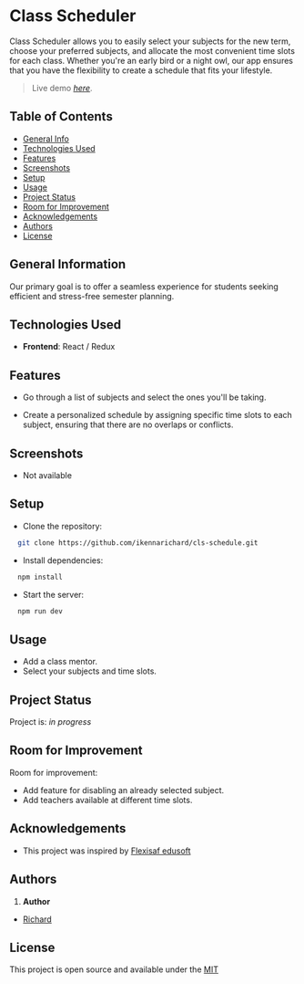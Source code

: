 # Class Scheduler

Class Scheduler allows you to easily select your subjects for the new term, choose your preferred subjects, and allocate the most convenient time slots for each class. Whether you're an early bird or a night owl, our app ensures that you have the flexibility to create a schedule that fits your lifestyle.

> Live demo [_here_](https://cls-schedule.netlify.app/).

## Table of Contents

* [General Info](#general-information)
* [Technologies Used](#technologies-used)
* [Features](#features)
* [Screenshots](#screenshots)
* [Setup](#setup)
* [Usage](#usage)
* [Project Status](#project-status)
* [Room for Improvement](#room-for-improvement)
* [Acknowledgements](#acknowledgements)
* [Authors](#authors)
* [License](#license)

## General Information

Our primary goal is to offer a seamless experience for students seeking efficient and stress-free semester planning.

## Technologies Used

* __Frontend__: React / Redux

## Features

* Go through a list of subjects and select the ones you'll be taking.

* Create a personalized schedule by assigning specific time slots to each subject, ensuring that there are no overlaps or conflicts.

## Screenshots

* Not available

## Setup

* Clone the repository:

```sh
  git clone https://github.com/ikennarichard/cls-schedule.git
```

* Install dependencies:

```sh
  npm install
```

* Start the server:

```sh
  npm run dev
```

## Usage

* Add a class mentor.
* Select your subjects and time slots.

## Project Status

Project is: _in progress_

## Room for Improvement

Room for improvement:

* Add feature for disabling an already selected subject.
* Add teachers available at different time slots.

## Acknowledgements

* This project was inspired by [Flexisaf edusoft](https://flexisaf.com)

## Authors

1. **Author**

* [Richard](https://github.com/ikennarichard)

## License

This project is open source and available under the [MIT](./LICENSE)
